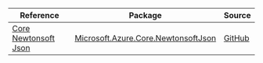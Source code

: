 | Reference | Package | Source |
|---|---|---|
|[Core Newtonsoft Json](microsoft.core.newtonsoftjson-readme.md)|[Microsoft.Azure.Core.NewtonsoftJson](https://www.nuget.org/packages/Microsoft.Azure.Core.NewtonsoftJson)|[GitHub](https://github.com/Azure/azure-sdk-for-net/blob/main/sdk/core/Microsoft.Azure.Core.NewtonsoftJson)|
